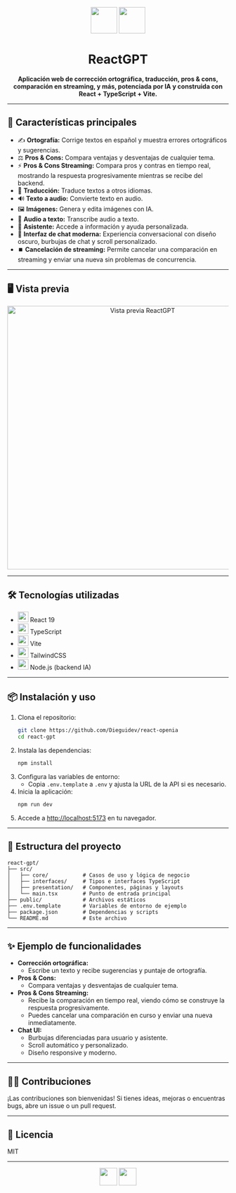<!-- filepath: g:\PROYECTOS\NEST\FH\OPENIA\react-gpt\README.md -->

<p align="center">
  <img src="https://cdn.jsdelivr.net/gh/devicons/devicon/icons/react/react-original.svg" width="60" height="60"/>
  <img src="https://cdn.jsdelivr.net/gh/devicons/devicon/icons/typescript/typescript-original.svg" width="60" height="60"/>
</p>

<h1 align="center">ReactGPT</h1>

<p align="center">
  <b>Aplicación web de corrección ortográfica, traducción, pros & cons, comparación en streaming, y más, potenciada por IA y construida con React + TypeScript + Vite.</b>
</p>

---

## 🚀 Características principales

- ✍️ <b>Ortografía:</b> Corrige textos en español y muestra errores ortográficos y sugerencias.
- ⚖️ <b>Pros & Cons:</b> Compara ventajas y desventajas de cualquier tema.
- ⚡ <b>Pros & Cons Streaming:</b> Compara pros y contras en tiempo real, mostrando la respuesta progresivamente mientras se recibe del backend.
- 🔄 <b>Traducción:</b> Traduce textos a otros idiomas.
- 🔊 <b>Texto a audio:</b> Convierte texto en audio.
- 🖼️ <b>Imágenes:</b> Genera y edita imágenes con IA.
- 🎤 <b>Audio a texto:</b> Transcribe audio a texto.
- 🤖 <b>Asistente:</b> Accede a información y ayuda personalizada.
- 💬 <b>Interfaz de chat moderna:</b> Experiencia conversacional con diseño oscuro, burbujas de chat y scroll personalizado.
- ⏹️ <b>Cancelación de streaming:</b> Permite cancelar una comparación en streaming y enviar una nueva sin problemas de concurrencia.

---

## 🖥️ Vista previa

<p align="center">
  <img src="https://i.imgur.com/1Q9Z1ZB.png" width="600" alt="Vista previa ReactGPT"/>
</p>

---

## 🛠️ Tecnologías utilizadas

- <img src="https://cdn.jsdelivr.net/gh/devicons/devicon/icons/react/react-original.svg" width="24"/> React 19
- <img src="https://cdn.jsdelivr.net/gh/devicons/devicon/icons/typescript/typescript-original.svg" width="24"/> TypeScript
- <img src="https://vitejs.dev/logo.svg" width="24"/> Vite
- <img src="https://cdn.jsdelivr.net/gh/devicons/devicon/icons/tailwindcss/tailwindcss-plain.svg" width="24"/> TailwindCSS
- <img src="https://cdn.jsdelivr.net/gh/devicons/devicon/icons/nodejs/nodejs-original.svg" width="24"/> Node.js (backend IA)

---

## 📦 Instalación y uso

1. Clona el repositorio:
   ```bash
   git clone https://github.com/Dieguidev/react-openia
   cd react-gpt
   ```
2. Instala las dependencias:
   ```bash
   npm install
   ```
3. Configura las variables de entorno:
   - Copia `.env.template` a `.env` y ajusta la URL de la API si es necesario.
4. Inicia la aplicación:
   ```bash
   npm run dev
   ```
5. Accede a [http://localhost:5173](http://localhost:5173) en tu navegador.

---

## 📁 Estructura del proyecto

```
react-gpt/
├── src/
│   ├── core/           # Casos de uso y lógica de negocio
│   ├── interfaces/     # Tipos e interfaces TypeScript
│   ├── presentation/   # Componentes, páginas y layouts
│   └── main.tsx        # Punto de entrada principal
├── public/             # Archivos estáticos
├── .env.template       # Variables de entorno de ejemplo
├── package.json        # Dependencias y scripts
└── README.md           # Este archivo
```

---

## ✨ Ejemplo de funcionalidades

- <b>Corrección ortográfica:</b>
  - Escribe un texto y recibe sugerencias y puntaje de ortografía.
- <b>Pros & Cons:</b>
  - Compara ventajas y desventajas de cualquier tema.
- <b>Pros & Cons Streaming:</b>
  - Recibe la comparación en tiempo real, viendo cómo se construye la respuesta progresivamente.
  - Puedes cancelar una comparación en curso y enviar una nueva inmediatamente.
- <b>Chat UI:</b>
  - Burbujas diferenciadas para usuario y asistente.
  - Scroll automático y personalizado.
  - Diseño responsive y moderno.

---

## 🧑‍💻 Contribuciones

¡Las contribuciones son bienvenidas! Si tienes ideas, mejoras o encuentras bugs, abre un issue o un pull request.

---

## 📄 Licencia

MIT

---

<p align="center">
  <img src="https://cdn.jsdelivr.net/gh/devicons/devicon/icons/react/react-original.svg" width="40"/>
  <img src="https://cdn.jsdelivr.net/gh/devicons/devicon/icons/typescript/typescript-original.svg" width="40"/>
</p>
